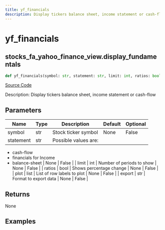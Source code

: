 ```yaml
---
title: yf_financials
description: Display tickers balance sheet, income statement or cash-flow
---
```

# yf_financials

## stocks_fa_yahoo_finance_view.display_fundamentals

```python
def yf_financials(symbol: str, statement: str, limit: int, ratios: bool, plot: list, export: str) -> None:
```
[Source Code](https://github.com/OpenBB-finance/OpenBBTerminal/tree/main/openbb_terminal/stocks/fundamental_analysis/yahoo_finance_view.py#L382)

Description: Display tickers balance sheet, income statement or cash-flow

## Parameters

| Name | Type | Description | Default | Optional |
| ---- | ---- | ----------- | ------- | -------- |
| symbol | str | Stock ticker symbol | None | False |
| statement | str | Possible values are:

- cash-flow
- financials for Income
- balance-sheet | None | False |
| limit | int | Number of periods to show | None | False |
| ratios | bool | Shows percentage change | None | False |
| plot | list | List of row labels to plot | None | False |
| export | str | Format to export data | None | False |

## Returns

None

## Examples

